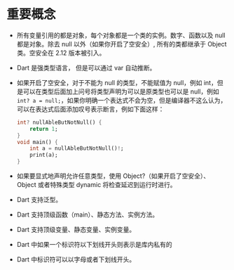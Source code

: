 # 重要概念

- 所有变量引用的都是对象，每个对象都是一个类的实例。数字、函数以及 null 都是对象。除去 null 以外（如果你开启了空安全）, 所有的类都继承于 Object 类。空安全在 2.12 版本被引入。
- Dart 是强类型语言， 但是可以通过 var 自动推断。
- 如果开启了空安全，对于不能为 null 的类型，不能赋值为 null，例如 int，但是可以在类型后面加上问号将类型声明为可以是原类型也可以是 null，例如 `int? a = null;`，如果你明确一个表达式不会为空，但是编译器不这么认为，可以在表达式后面添加叹号表示断言，例如下面这样：

    ```dart
    int? nullAbleButNotNull() {
        return 1;
    }
    void main() {
        int a = nullAbleButNotNull()!;
        print(a);
    }
    ```

- 如果要显式地声明允许任意类型，使用 Object?（如果开启了空安全）、 Object 或者特殊类型 dynamic 将检查延迟到运行时进行。

- Dart 支持泛型。
- Dart 支持顶级函数（main）、静态方法、实例方法。
- Dart 支持顶级变量、静态变量、实例变量。
- Dart 中如果一个标识符以下划线开头则表示是库内私有的
- Dart 中标识符可以以字母或者下划线开头。
